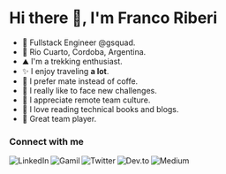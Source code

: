 # Hi there 👋, I'm Franco Riberi

- 💼 Fullstack Engineer @gsquad.
- 🏡 Rio Cuarto, Cordoba, Argentina.
- ⛰️ I'm a trekking enthusiast.
- ✨ I enjoy traveling **a lot**.
- 🧉 I prefer mate instead of coffe.
- 🚀 I really like to face new challenges.
- 🎨 I appreciate remote team culture.
- 📖 I love reading technical books and blogs.
- 🤟 Great team player.

### Connect with me 

[<img align="left" alt="LinkedIn" src="https://img.shields.io/badge/linkedin-%230077B5.svg?&style=for-the-badge&logo=linkedin&logoColor=white" />][linkedin]
[<img align="left" alt="Gamil" src="https://img.shields.io/badge/Gmail-D14836?style=for-the-badge&logo=gmail&logoColor=white"/>][gmail]
[<img align="left" alt="Twitter" src="https://img.shields.io/badge/Twitter-1DA1F2?style=for-the-badge&logo=twitter&logoColor=white"/>][twitter]
[<img align="left" alt="Dev.to" src="https://img.shields.io/badge/dev.to-0A0A0A?style=for-the-badge&logo=dev.to&logoColor=white"/>][devto]
[<img align="left" alt="Medium" src="https://img.shields.io/badge/Medium-12100E?style=for-the-badge&logo=medium&logoColor=white"/>][medium]

[linkedin]: https://www.linkedin.com/in/fgriberi/
[gmail]: mailto:fgriberi@gmail.com
[twitter]: https://twitter.com/fgriberi
[devto]: https://dev.to/fgriberi
[medium]: https://medium.com/@francoriberi
